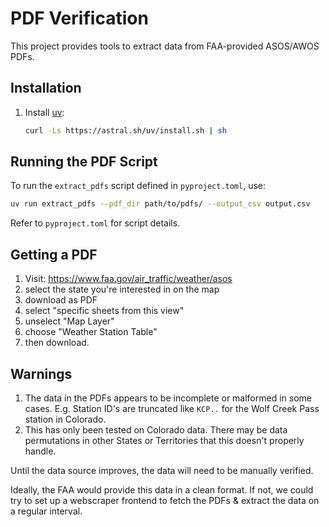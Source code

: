 # PDF Verification

This project provides tools to extract data from FAA-provided ASOS/AWOS PDFs.

## Installation

1. Install [uv](https://github.com/astral-sh/uv):

    ```sh
    curl -Ls https://astral.sh/uv/install.sh | sh
    ```

## Running the PDF Script

To run the `extract_pdfs` script defined in `pyproject.toml`, use:

```sh
uv run extract_pdfs --pdf_dir path/to/pdfs/ --output_csv output.csv
```

Refer to `pyproject.toml` for script details.

## Getting a PDF

1. Visit: https://www.faa.gov/air_traffic/weather/asos
2. select the state you're interested in on the map
3. download as PDF
4. select "specific sheets from this view"
5. unselect "Map Layer"
6. choose "Weather Station Table"
7. then download.

## Warnings

1. The data in the PDFs appears to be incomplete or malformed in some cases. E.g. Station ID's are truncated like `KCP..` for the Wolf Creek Pass station in Colorado.
2. This has only been tested on Colorado data. There may be data permutations in other States or Territories that this doesn't properly handle.

Until the data source improves, the data will need to be manually verified.

Ideally, the FAA would provide this data in a clean format. If not, we could try to set up a webscraper frontend to fetch the PDFs & extract the data on a regular interval.
